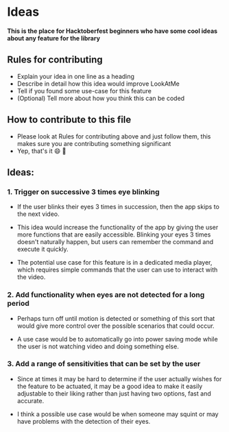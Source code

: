# Ideas

**This is the place for Hacktoberfest beginners who have some cool ideas about any feature for the library**

## Rules for contributing

- Explain your idea in one line as a heading
- Describe in detail how this idea would improve LookAtMe
- Tell if you found some use-case for this feature
- (Optional) Tell more about how you think this can be coded

## How to contribute to this file

- Please look at Rules for contributing above and just follow them, this makes sure you are contributing something significant
- Yep, that's it :smile: :100:


## Ideas:

### 1. Trigger on successive 3 times eye blinking 

- If the user blinks their eyes 3 times in succession, then the app skips to the next video.

- This idea would increase the functionality of the app by giving the user more functions that are easily accessible. Blinking your eyes 3 times doesn't naturally happen, but users can remember the command and execute it quickly. 

- The potential use case for this feature is in a dedicated media player, which requires simple commands that the user can use to interact with the video. 

### 2. Add functionality when eyes are not detected for a long period

- Perhaps turn off until motion is detected or something of this sort that would give more control over the possible scenarios that could occur.

- A use case would be to automatically go into power saving mode while the user is not watching video and doing something else.

### 3. Add a range of sensitivities that can be set by the user 

- Since at times it may be hard to determine if the user actually wishes for the feature to be actuated, it may be a good idea to make it easily adjustable to their liking rather than just having two options, fast and accurate.

- I think a possible use case would be when someone may squint or may have problems with the detection of their eyes. 

